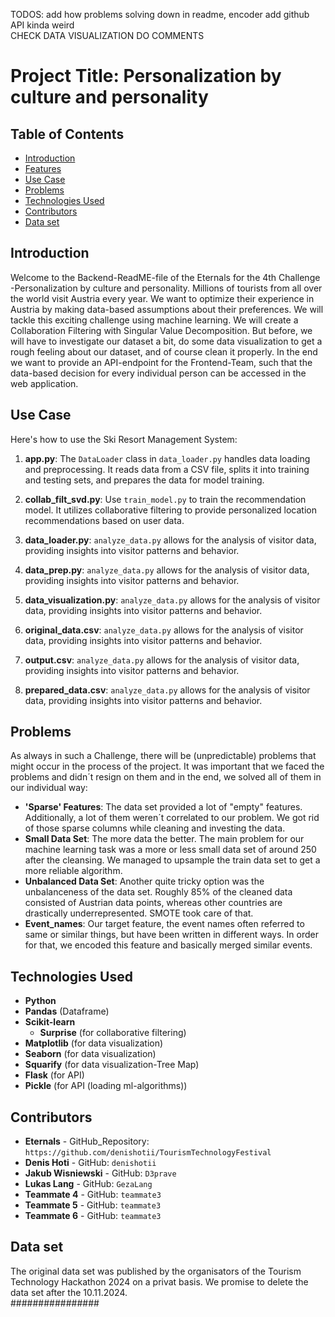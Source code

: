 TODOS: 
add how problems solving down in readme, encoder
add github 
API kinda weird  
CHECK DATA VISUALIZATION 
DO COMMENTS 

# Project Title: Personalization by culture and personality 

## Table of Contents
- [Introduction](#introduction)
- [Features](#features)
- [Use Case](#usecase)
- [Problems](#problems)
- [Technologies Used](#technologies-used)
- [Contributors](#contributors)
- [Data set](#dataset)

## Introduction
Welcome to the Backend-ReadME-file of the Eternals for the 4th Challenge -Personalization by culture and personality. Millions of tourists from all over the world visit Austria every year. We want to optimize their experience in Austria by making data-based assumptions about their preferences. We will tackle this exciting challenge using machine learning. We will create a Collaboration Filtering with Singular Value Decomposition. But before, we will have to investigate our dataset a bit, do some data visualization to get a rough feeling about our dataset, and of course clean it properly. 
In the end we want to provide an API-endpoint for the Frontend-Team, such that the data-based decision for every individual person can be accessed in the web application. 

## Use Case 
Here's how to use the Ski Resort Management System:

1. **app.py**: The `DataLoader` class in `data_loader.py` handles data loading and preprocessing. It reads data from a CSV file, splits it into training and testing sets, and prepares the data for model training.

2. **collab_filt_svd.py**: Use `train_model.py` to train the recommendation model. It utilizes collaborative filtering to provide personalized location recommendations based on user data.

3. **data_loader.py**: `analyze_data.py` allows for the analysis of visitor data, providing insights into visitor patterns and behavior.

4. **data_prep.py**: `analyze_data.py` allows for the analysis of visitor data, providing insights into visitor patterns and behavior.

5. **data_visualization.py**: `analyze_data.py` allows for the analysis of visitor data, providing insights into visitor patterns and behavior.

6. **original_data.csv**: `analyze_data.py` allows for the analysis of visitor data, providing insights into visitor patterns and behavior.

7. **output.csv**: `analyze_data.py` allows for the analysis of visitor data, providing insights into visitor patterns and behavior.

8. **prepared_data.csv**: `analyze_data.py` allows for the analysis of visitor data, providing insights into visitor patterns and behavior.

## Problems 
As always in such a Challenge, there will be (unpredictable) problems that might occur in the process of the project. It was important that we faced the problems and didn´t resign on them and in the end, we solved all of them in our individual way: 
- **'Sparse' Features**:   The data set provided a lot of "empty" features. Additionally, a lot of them weren´t correlated to our problem. We got rid of those sparse columns while cleaning and investing the data.
- **Small Data Set**:      The more data the better. The main problem for our machine  learning task was a more or less small data set of around 250 after the cleansing. We managed to upsample the train data set to get a more reliable algorithm.
- **Unbalanced Data Set**: Another quite tricky option was the unbalanceness of the data set. Roughly 85% of the cleaned data consisted of Austrian data points, whereas other countries are drastically underrepresented. SMOTE took care of that. 
- **Event_names**: Our target feature, the event names often referred to same or similar things, but have been written in different ways. In order for that, we encoded this feature and basically merged similar events. 

## Technologies Used
- **Python** 
- **Pandas**         (Dataframe)
- **Scikit-learn** 
   - **Surprise**    (for collaborative filtering)
- **Matplotlib**     (for data visualization)
- **Seaborn**        (for data visualization)
- **Squarify**       (for data visualization-Tree Map)
- **Flask**          (for API)
- **Pickle**         (for API (loading ml-algorithms))

## Contributors
- **Eternals** - GitHub_Repository: `https://github.com/denishotii/TourismTechnologyFestival`
- **Denis Hoti** - GitHub: `denishotii`
- **Jakub Wisniewski** - GitHub: `D3prave`
- **Lukas Lang** - GitHub: `GezaLang`
- **Teammate 4** - GitHub: `teammate3`
- **Teammate 5** - GitHub: `teammate3`
- **Teammate 6** - GitHub: `teammate3`

## Data set 
The original data set was published by the organisators of the Tourism Technology Hackathon 2024 on a privat basis. We promise to delete the data set after the 10.11.2024.  
################

